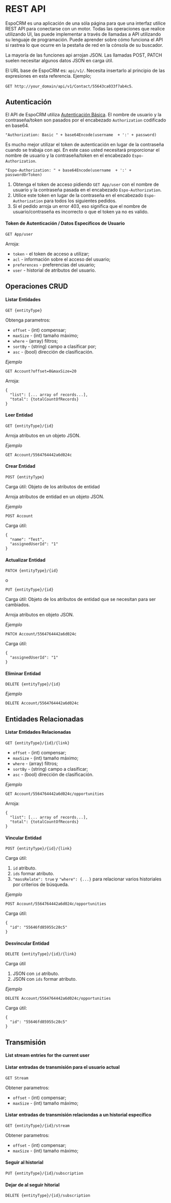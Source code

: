# REST API

EspoCRM es una aplicación de una sóla página para que una interfaz utilice REST API para conectarse con un motor.
Todas las operaciones que realice utilizando UI, las puede implementar a través de llamadas a API utilizando su lenguaje de programación.
Puede aprender sobre cómo funciona el API si rastrea lo que ocurre en la pestaña de red en la cónsola de su buscador.

La mayoría de las funciones api arrojan JSON. Las llamadas POST, PATCH suelen necesitar algunos datos JSON en carga útil.

El URL base de EspoCRM es: `api/v1/`. Necesita insertarlo al principio de las expresiones en esta referencia. Ejemplo;

`GET http://your_domain/api/v1/Contact/55643ca033f7ab4c5`.

## Autenticación

El API de EspoCRM utiliza [Autenticación Básica](https://es.wikipedia.org/wiki/Autenticación_de_acceso_básica). El nombre de usuario y la contraseña/token son pasados por el encabezado `Authorization` codificado en base64.

`"Authorization: Basic " + base64Encode(username  + ':' + password)`


Es mucho mejor utilizar el token de autenticación en lugar de la contraseña cuando se trabaja con api. En este caso usted necesitará proporcionar el nombre de usuario y la contraseña/token en el encabezado `Espo-Authorization`. 
```
"Espo-Authorization: " + base64Encode(username  + ':' + passwordOrToken)
```

1. Obtenga el token de acceso pidiendo `GET App/user` con el nombre de usuario y la contraseña pasada en el encabezado `Espo-Authorization`.
2. Utilice este token en lugar de la contraseña en el encabezado `Espo-Authorization` para todos los siguientes pedidos.
3. Si el pedido arroja un error 403, eso significa que el nombre de usuario/contraseña es incorrecto o que el token ya no es valido.

#### Token de Autenticación / Datos Específicos de Usuario

`GET App/user`

Arroja:

* `token` - el token de acceso a utilizar;
* `acl` - información sobre el acceso del usuario;
* `preferences` - preferencias del usuario;
* `user` - historial de atributos del usuario.


## Operaciones CRUD

#### Listar Entidades

`GET {entityType}`

Obtenga parametros:

* `offset` - (int) compensar;
* `maxSize` - (int) tamaño máximo;
* `where` - (array) filtros;
* `sortBy` - (string) campo a clasificar por;
* `asc` - (bool) dirección de clasificación.

_Ejemplo_

`GET Account?offset=0&maxSize=20`

Arroja:
```
{
  "list": [... array of records...],
  "total": {totalCountOfRecords}
}
```

#### Leer Entidad

`GET {entityType}/{id}`

Arroja atributos en un objeto JSON.

_Ejemplo_

`GET Account/5564764442a6d024c`

#### Crear Entidad

`POST {entityType}`

Carga útil: Objeto de los atributos de entidad

Arroja atributos de entidad en un objeto JSON.

_Ejemplo_

`POST Account`

Carga útil:
```
{
  "name": "Test",
  "assignedUserId": "1"
}
```

#### Actualizar Entidad

`PATCH {entityType}/{id}`

o

`PUT {entityType}/{id}`

Carga útil: Objeto de los atributos de entidad que se necesitan para ser cambiados.

Arroja atributos en objeto JSON.

_Ejemplo_

`PATCH Account/5564764442a6d024c`

Carga útil:
```
{
  "assignedUserId": "1"
}
```

#### Eliminar Entidad

`DELETE {entityType}/{id}`

_Ejemplo_

`DELETE Account/5564764442a6d024c`


## Entidades Relacionadas

#### Listar Entidades Relacionadas

`GET {entityType}/{id}/{link}`

* `offset` - (int) compensar;
* `maxSize` - (int) tamaño máximo;
* `where` - (array) filtros;
* `sortBy` - (string) campo a clasificar;
* `asc` - (bool) dirección de clasificación.

_Ejemplo_

`GET Account/5564764442a6d024c/opportunities`

Arroja:
```
{
  "list": [... array of records...],
  "total": {totalCountOfRecords}
}
```

#### Vincular Entidad

`POST {entityType}/{id}/{link}`

Carga útil:

1. `id` atributo.
2. `ids` formar atributo.
3. `"massRelate": true` y `"where": {...}` para relacionar varios historiales por criterios de búsqueda.

_Ejemplo_

`POST Account/5564764442a6d024c/opportunities`

Carga útil:
```
{
  "id": "55646fd85955c28c5"
}
```

#### Desvincular Entidad

`DELETE {entityType}/{id}/{link}`

Carga útil

1. JSON con `id` atributo.
2. JSON con `ids` formar atributo.

_Ejemplo_

`DELETE Account/5564764442a6d024c/opportunities`

Carga útil:
```
{
  "id": "55646fd85955c28c5"
}
```


## Transmisión

#### List stream entries for the current user

#### Listar entradas de transmisión para el usuario actual

`GET Stream`

Obtener parametros:

* `offset` - (int) compensar;
* `maxSize` - (int) tamaño máximo;

#### Listar entradas de transmisión relaciondas a un historial específico

`GET {entityType}/{id}/stream`

Obtener parametros:

* `offset` - (int) compensar;
* `maxSize` - (int) tamaño máximo;

#### Seguir al historial

`PUT {entityType}/{id}/subscription`

#### Dejar de al seguir hitorial

`DELETE {entityType}/{id}/subscription`



